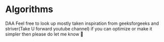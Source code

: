 # Algorithms
DAA
Feel free to look up mostly taken inspiration from geeksforgeeks and striver(Take U forward youtube channel)
if you can optimize or make it simpler then please do let me know
🥰
